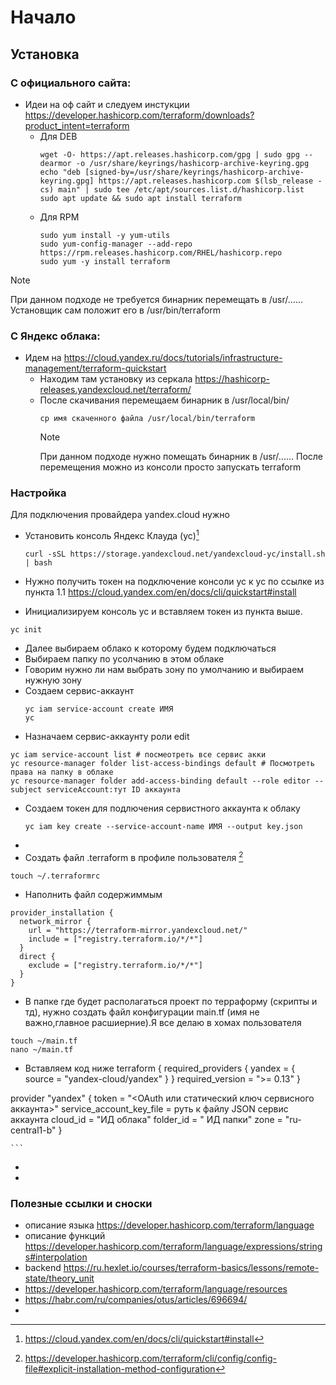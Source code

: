 # Начало
## Установка
### C официального сайта:
- Идеи на оф сайт и следуем инстукции https://developer.hashicorp.com/terraform/downloads?product_intent=terraform  
  - Для DEB
    ```
    wget -O- https://apt.releases.hashicorp.com/gpg | sudo gpg --dearmor -o /usr/share/keyrings/hashicorp-archive-keyring.gpg
    echo "deb [signed-by=/usr/share/keyrings/hashicorp-archive-keyring.gpg] https://apt.releases.hashicorp.com $(lsb_release -cs) main" | sudo tee /etc/apt/sources.list.d/hashicorp.list
    sudo apt update && sudo apt install terraform
    ```
  - Для RPM
    ```
    sudo yum install -y yum-utils
    sudo yum-config-manager --add-repo https://rpm.releases.hashicorp.com/RHEL/hashicorp.repo
    sudo yum -y install terraform
    ```
> [!NOTE]  
> При данном подходе не требуется бинарник перемещать в /usr/...... Установщик сам положит его в  /usr/bin/terraform  

### C Яндекс облака:

- Идем на https://cloud.yandex.ru/docs/tutorials/infrastructure-management/terraform-quickstart  
  - Находим там установку из серкала https://hashicorp-releases.yandexcloud.net/terraform/  
  - После скачивания перемещаем бинарник в /usr/local/bin/
    ```
    cp имя скаченного файла /usr/local/bin/terraform
    ```    
    > [!NOTE]  
    > При данном подходе нужно помещать бинарник в /usr/...... После перемещения можно из консоли просто запускать terraform 

### Настройка

Для подключения провайдера yandex.cloud нужно 

- Установить консоль Яндекс Клауда (yc)[^1]
  ```
  curl -sSL https://storage.yandexcloud.net/yandexcloud-yc/install.sh | bash
  ```

- Нужно получить токен на подключение консоли yc к yc по ссылке из пункта 1.1
https://cloud.yandex.com/en/docs/cli/quickstart#install
 
- Инициализируем консоль yc и вставляем токен из пункта выше.
```
yc init

```
- Далее выбираем облако к которому будем подключаться
- Выбираем папку по усолчанию в этом облаке
- Говорим нужно ли нам выбрать зону по умолчанию и выбираем нужную зону
- Создаем сервис-аккаунт
  ```
  yc iam service-account create ИМЯ
  yc 
  ```
- Назначаем сервис-аккаунту роли edit
```
yc iam service-account list # посмеотреть все сервис акки
yc resource-manager folder list-access-bindings default # Посмотреть права на папку в облаке
yc resource-manager folder add-access-binding default --role editor --subject serviceAccount:тут ID аккаунта
```
- Создаем токен для подлючения сервистного аккаунта к облаку
  ```
  yc iam key create --service-account-name ИМЯ --output key.json
  ```
- 
- Создать файл .terraform в профиле пользователя [^2]
```
touch ~/.terraformrc
```
- Наполнить файл содержиммым
```
provider_installation {
  network_mirror {
    url = "https://terraform-mirror.yandexcloud.net/"
    include = ["registry.terraform.io/*/*"]
  }
  direct {
    exclude = ["registry.terraform.io/*/*"]
  }
}
```
- В папке где будет располагаться проект по терраформу (скрипты и тд), нужно создать файл конфигурации main.tf (имя не важно,главное расшиерние).Я все делаю в хомах пользователя

```
touch ~/main.tf
nano ~/main.tf
```
  - Вставляем код ниже
terraform {
  required_providers {
    yandex = {
      source = "yandex-cloud/yandex"
    }
  }
  required_version = ">= 0.13"
}

provider "yandex" {
  token     = "<OAuth или статический ключ сервисного аккаунта>"
  service_account_key_file = руть к файлу JSON сервис аккаунта
  cloud_id  = "ИД облака"
  folder_id = " ИД папки"
  zone      = "ru-central1-b"
}

    ```
- 
- 
### Полезные ссылки и сноски
- описание языка https://developer.hashicorp.com/terraform/language
- описание функций https://developer.hashicorp.com/terraform/language/expressions/strings#interpolation
- backend https://ru.hexlet.io/courses/terraform-basics/lessons/remote-state/theory_unit
- https://developer.hashicorp.com/terraform/language/resources
- https://habr.com/ru/companies/otus/articles/696694/
- 
[^1]: https://cloud.yandex.com/en/docs/cli/quickstart#install
[^2]: https://developer.hashicorp.com/terraform/cli/config/config-file#explicit-installation-method-configuration
